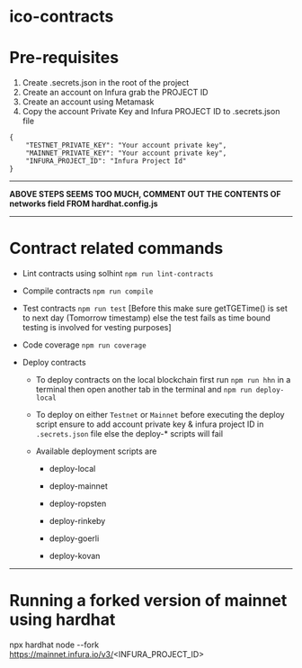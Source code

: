 # ico-contracts

# Pre-requisites

1. Create .secrets.json in the root of the project
2. Create an account on Infura grab the PROJECT ID
3. Create an account using Metamask
4. Copy the account Private Key and Infura PROJECT ID to .secrets.json file

```
{
    "TESTNET_PRIVATE_KEY": "Your account private key",
    "MAINNET_PRIVATE_KEY": "Your account private key",
    "INFURA_PROJECT_ID": "Infura Project Id"
}
```
----

**ABOVE STEPS SEEMS TOO MUCH, COMMENT OUT THE CONTENTS OF networks field FROM hardhat.config.js**

----
# Contract related commands

- Lint contracts using solhint `npm run lint-contracts`

- Compile contracts `npm run compile`

- Test contracts `npm run test` [Before this make sure getTGETime() is set to next day (Tomorrow timestamp) else the test fails as time bound testing is involved for vesting purposes]

- Code coverage `npm run coverage`

- Deploy contracts

    - To deploy contracts on the local blockchain first run `npm run hhn` in a terminal then open another tab in the terminal and `npm run deploy-local`

    - To deploy on either `Testnet` or `Mainnet` before executing the deploy script ensure to add account private key & infura project ID in `.secrets.json` file else the deploy-* scripts will fail

    - Available deployment scripts are

        - deploy-local
        
        - deploy-mainnet

        - deploy-ropsten

        - deploy-rinkeby

        - deploy-goerli

        - deploy-kovan

----

# Running a forked version of mainnet using hardhat

npx hardhat node --fork https://mainnet.infura.io/v3/<INFURA_PROJECT_ID>